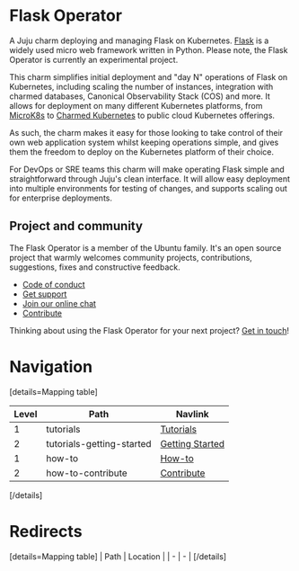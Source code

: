 # Flask Operator

A Juju charm deploying and managing Flask on Kubernetes.
[Flask](https://flask.palletsprojects.com/) is a widely used micro web framework
written in Python. Please note, the Flask Operator is currently an experimental
project.

This charm simplifies initial deployment and "day N" operations of Flask on
Kubernetes, including scaling the number of instances, integration with charmed
databases, Canonical Observability Stack (COS) and more. It allows for
deployment on many different Kubernetes platforms, from
[MicroK8s](https://microk8s.io/)
to  [Charmed Kubernetes](https://ubuntu.com/kubernetes)
to public cloud Kubernetes offerings.

As such, the charm makes it easy for those looking to take control of their own
web application system whilst keeping operations simple, and gives them the
freedom to deploy on the Kubernetes platform of their choice.

For DevOps or SRE teams this charm will make operating Flask simple and
straightforward through Juju's clean interface. It will allow easy deployment
into multiple environments for testing of changes, and supports scaling out for
enterprise deployments.

## Project and community

The Flask Operator is a member of the Ubuntu family. It's an open source
project that warmly welcomes community projects, contributions, suggestions,
fixes and constructive feedback.

- [Code of conduct](https://ubuntu.com/community/code-of-conduct)
- [Get support](https://discourse.charmhub.io/)
- [Join our online chat](https://chat.charmhub.io/charmhub/channels/charm-dev)
- [Contribute](https://charmhub.io/flask-k8s/docs/how-to-contribute)

Thinking about using the Flask Operator for your next project?
[Get in touch](https://chat.charmhub.io/charmhub/channels/charm-dev)!

# Navigation

[details=Mapping table]

| Level | Path | Navlink |
| -- | -- | -- |
| 1 | tutorials | [Tutorials]() |
| 2 | tutorials-getting-started | [Getting Started](/t/flask-k8s-charm-documentation-getting-started/10774) |
| 1 | how-to| [How-to]() |
| 2 | how-to-contribute | [Contribute](/t/flask-k8s-charm-documentation-contributing/10775) |

[/details]

# Redirects

[details=Mapping table]
| Path | Location |
| - | - |
[/details]